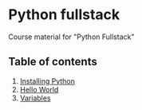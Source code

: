 # Python fullstack

Course material for "Python Fullstack"

## Table of contents

1. [Installing Python](./01-introduction/install.md)
2. [Hello World](./01-introduction/hello.md)
3. [Variables](./01-introduction/variables.md)
